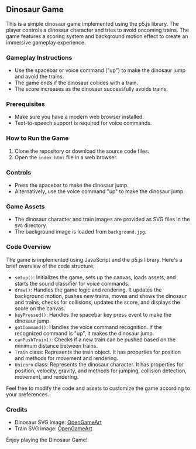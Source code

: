 ## Dinosaur Game

This is a simple dinosaur game implemented using the p5.js library. The player controls a dinosaur character and tries to avoid oncoming trains. The game features a scoring system and background motion effect to create an immersive gameplay experience.

### Gameplay Instructions

- Use the spacebar or voice command ("up") to make the dinosaur jump and avoid the trains.
- The game ends if the dinosaur collides with a train.
- The score increases as the dinosaur successfully avoids trains.

### Prerequisites

- Make sure you have a modern web browser installed.
- Text-to-speech support is required for voice commands.

### How to Run the Game

1. Clone the repository or download the source code files.
2. Open the `index.html` file in a web browser.

### Controls

- Press the spacebar to make the dinosaur jump.
- Alternatively, use the voice command "up" to make the dinosaur jump.

### Game Assets

- The dinosaur character and train images are provided as SVG files in the `SVG` directory.
- The background image is loaded from `background.jpg`.

### Code Overview

The game is implemented using JavaScript and the p5.js library. Here's a brief overview of the code structure:

- `setup()`: Initializes the game, sets up the canvas, loads assets, and starts the sound classifier for voice commands.
- `draw()`: Handles the game logic and rendering. It updates the background motion, pushes new trains, moves and shows the dinosaur and trains, checks for collisions, updates the score, and displays the score on the canvas.
- `keyPressed()`: Handles the spacebar key press event to make the dinosaur jump.
- `gotCommand()`: Handles the voice command recognition. If the recognized command is "up", it makes the dinosaur jump.
- `canPushTrain()`: Checks if a new train can be pushed based on the minimum distance between trains.
- `Train` class: Represents the train object. It has properties for position and methods for movement and rendering.
- `Unicorn` class: Represents the dinosaur character. It has properties for position, velocity, gravity, and methods for jumping, collision detection, movement, and rendering.

Feel free to modify the code and assets to customize the game according to your preferences.

### Credits

- Dinosaur SVG image: [OpenGameArt](https://opengameart.org/content/dinosaur)
- Train SVG image: [OpenGameArt](https://opengameart.org/content/sheriff-cactus)

Enjoy playing the Dinosaur Game!